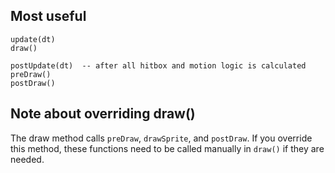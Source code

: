 ## Most useful
```
update(dt)
draw()

postUpdate(dt)  -- after all hitbox and motion logic is calculated
preDraw()
postDraw()
```

## Note about overriding draw()
The draw method calls `preDraw`, `drawSprite`, and `postDraw`. If you override this method, these functions need to be called manually in `draw()` if they are needed.